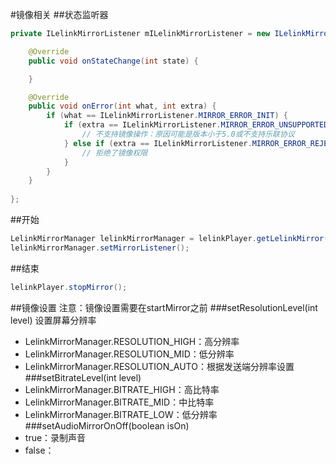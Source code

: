 #镜像相关
##状态监听器
```java
private ILelinkMirrorListener mILelinkMirrorListener = new ILelinkMirrorListener() {

    @Override
    public void onStateChange(int state) {

    }

    @Override
    public void onError(int what, int extra) {
        if (what == ILelinkMirrorListener.MIRROR_ERROR_INIT) {
            if (extra == ILelinkMirrorListener.MIRROR_ERROR_UNSUPPORTED) {
                // 不支持镜像操作：原因可能是版本小于5.0或不支持乐联协议
            } else if (extra == ILelinkMirrorListener.MIRROR_ERROR_REJECT_PERMISSION) {
                // 拒绝了镜像权限
            }
        }
    }
    
};

```


##开始
```java
LelinkMirrorManager lelinkMirrorManager = lelinkPlayer.getLelinkMirror();
lelinkMirrorManager.setMirrorListener();
```
##结束
```java
lelinkPlayer.stopMirror();
```
##镜像设置
注意：镜像设置需要在startMirror之前
###setResolutionLevel(int level)
设置屏幕分辨率
- LelinkMirrorManager.RESOLUTION_HIGH：高分辨率
- LelinkMirrorManager.RESOLUTION_MID：低分辨率
- LelinkMirrorManager.RESOLUTION_AUTO：根据发送端分辨率设置
###setBitrateLevel(int level)
- LelinkMirrorManager.BITRATE_HIGH：高比特率
- LelinkMirrorManager.BITRATE_MID：中比特率
- LelinkMirrorManager.BITRATE_LOW：低分辨率
###setAudioMirrorOnOff(boolean isOn)
- true：录制声音
- false：